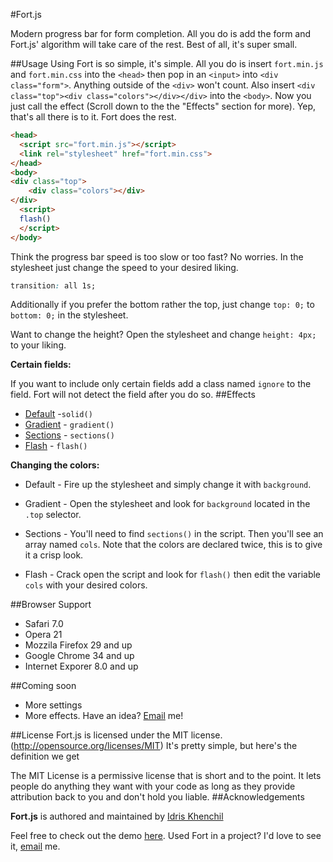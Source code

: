 #Fort.js

Modern progress bar for form completion.
All you do is add the form and Fort.js' algorithm will take care of the rest. Best of all, it's super small.

##Usage
Using Fort is so simple, it's simple. All you do is insert `fort.min.js` and `fort.min.css` into the `<head>` then pop in an `<input>` into `<div class="form">`. Anything outside of the `<div>` won't count. Also insert `<div class="top"><div class="colors"></div></div>` into the `<body>`. Now you just call the effect (Scroll down to the the "Effects" section for more). Yep, that's all there is to it. Fort does the rest.
```html
<head>
  <script src="fort.min.js"></script>
  <link rel="stylesheet" href="fort.min.css">
</head>
<body>
<div class="top">
	<div class="colors"></div>
</div>
  <script>
  flash()
  </script>
</body>
```


Think the progress bar speed is too slow or too fast? No worries. In the stylesheet just change the speed to your desired liking.
```css
transition: all 1s;
```
Additionally if you prefer the bottom rather the top, just change `top: 0;` to `bottom: 0;` in the stylesheet.

Want to change the height? Open the stylesheet and change `height: 4px;` to your liking.

**Certain fields:**

If you want to include only certain fields add a class named `ignore` to the field. Fort will not detect the field after you do so.
##Effects
 * [Default](https://colourity.github.io/) -`solid()`
 * [Gradient](https://colourity.github.io/gradient) - `gradient()`
 * [Sections](https://colourity.github.io/sections) - `sections()`
 * [Flash](https://colourity.github.io/flash) - `flash()`



**Changing the colors:**
* Default - Fire up the stylesheet and simply change it with `background`.

* Gradient - Open the stylesheet and look for `background` located in the `.top` selector.

* Sections - You'll need to find `sections()` in the script. Then you'll see an array named `cols`. Note that the colors are declared twice, this is to give it a crisp look.

* Flash - Crack open the script and look for `flash()` then edit the variable `cols` with your desired colors.


##Browser Support
 * Safari 7.0 
 * Opera 21 
 * Mozzila Firefox 29 and up
 * Google Chrome 34 and up
 * Internet Exporer 8.0 and up 
 
##Coming soon
 * More settings
 * More effects. Have an idea? [Email](mailto:idriskhenchil@gmail.com) me!

##License
Fort.js is licensed under the MIT license.(http://opensource.org/licenses/MIT)
It's pretty simple, but here's the definition we get

The MIT License is a permissive license that is short and to the point. It lets people do anything they want with your code as long as they provide attribution back to you and don't hold you liable.
##Acknowledgements

**Fort.js** is authored and maintained by [Idris Khenchil](mailto:idriskhenchil@gmail.com)




Feel free to check out the demo [here](https://colourity.github.io/). Used Fort in a project? I'd love to see it, [email](mailto:idriskhenchil@gmail.com) me.
